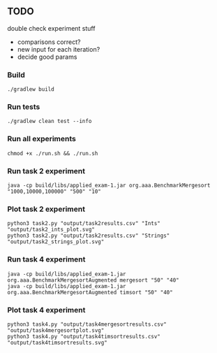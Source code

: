 ## TODO

double check experiment stuff

+ comparisons correct?
+ new input for each iteration?
+ decide good params

### Build

```shell
./gradlew build
```

### Run tests

```shell
./gradlew clean test --info
```

### Run all experiments

```shell
chmod +x ./run.sh && ./run.sh
```

### Run task 2 experiment

```shell
java -cp build/libs/applied_exam-1.jar org.aaa.BenchmarkMergesort "1000,10000,100000" "500" "10"
```

### Plot task 2 experiment

```shell
python3 task2.py "output/task2results.csv" "Ints" "output/task2_ints_plot.svg" 
python3 task2.py "output/task2results.csv" "Strings" "output/task2_strings_plot.svg"
```

### Run task 4 experiment

```shell
java -cp build/libs/applied_exam-1.jar org.aaa.BenchmarkMergesortAugmented mergesort "50" "40"
java -cp build/libs/applied_exam-1.jar org.aaa.BenchmarkMergesortAugmented timsort "50" "40"
```

### Plot task 4 experiment

```shell
python3 task4.py "output/task4mergesortresults.csv" "output/task4mergesortplot.svg"
python3 task4.py "output/task4timsortresults.csv" "output/task4timsortresults.svg"
```

